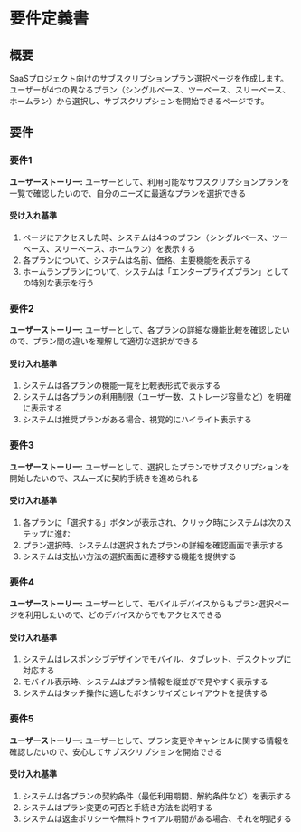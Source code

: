 # 要件定義書

## 概要

SaaSプロジェクト向けのサブスクリプションプラン選択ページを作成します。ユーザーが4つの異なるプラン（シングルベース、ツーベース、スリーベース、ホームラン）から選択し、サブスクリプションを開始できるページです。

## 要件

### 要件1

**ユーザーストーリー:** ユーザーとして、利用可能なサブスクリプションプランを一覧で確認したいので、自分のニーズに最適なプランを選択できる

#### 受け入れ基準

1. ページにアクセスした時、システムは4つのプラン（シングルベース、ツーベース、スリーベース、ホームラン）を表示する
2. 各プランについて、システムは名前、価格、主要機能を表示する
3. ホームランプランについて、システムは「エンタープライズプラン」としての特別な表示を行う

### 要件2

**ユーザーストーリー:** ユーザーとして、各プランの詳細な機能比較を確認したいので、プラン間の違いを理解して適切な選択ができる

#### 受け入れ基準

1. システムは各プランの機能一覧を比較表形式で表示する
2. システムは各プランの利用制限（ユーザー数、ストレージ容量など）を明確に表示する
3. システムは推奨プランがある場合、視覚的にハイライト表示する

### 要件3

**ユーザーストーリー:** ユーザーとして、選択したプランでサブスクリプションを開始したいので、スムーズに契約手続きを進められる

#### 受け入れ基準

1. 各プランに「選択する」ボタンが表示され、クリック時にシステムは次のステップに進む
2. プラン選択時、システムは選択されたプランの詳細を確認画面で表示する
3. システムは支払い方法の選択画面に遷移する機能を提供する

### 要件4

**ユーザーストーリー:** ユーザーとして、モバイルデバイスからもプラン選択ページを利用したいので、どのデバイスからでもアクセスできる

#### 受け入れ基準

1. システムはレスポンシブデザインでモバイル、タブレット、デスクトップに対応する
2. モバイル表示時、システムはプラン情報を縦並びで見やすく表示する
3. システムはタッチ操作に適したボタンサイズとレイアウトを提供する

### 要件5

**ユーザーストーリー:** ユーザーとして、プラン変更やキャンセルに関する情報を確認したいので、安心してサブスクリプションを開始できる

#### 受け入れ基準

1. システムは各プランの契約条件（最低利用期間、解約条件など）を表示する
2. システムはプラン変更の可否と手続き方法を説明する
3. システムは返金ポリシーや無料トライアル期間がある場合、それを明記する